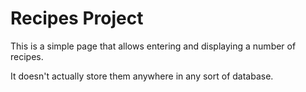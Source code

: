# Recipes Project

This is a simple page that allows entering
and displaying a number of recipes.

It doesn't actually store them anywhere in
any sort of database.
